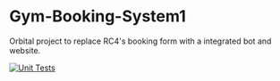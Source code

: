 # Gym-Booking-System1
Orbital project to replace RC4's booking form with a integrated bot and website.

[![Unit Tests](https://github.com/UdhayaShan1/Gym-Booking-System1/actions/workflows/unittest_telebot.yml/badge.svg)](https://github.com/UdhayaShan1/Gym-Booking-System1/actions/workflows/unittest_telebot.yml)
